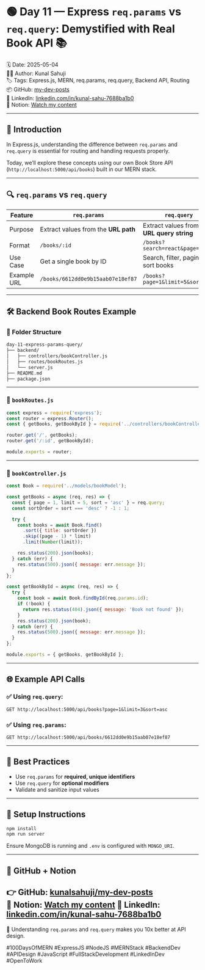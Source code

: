 
# 🟢 Day 11 — Express `req.params` vs `req.query`: Demystified with Real Book API 📚

🗓️ Date: 2025-05-04  
👨‍💻 Author: Kunal Sahuji  
🏷️ Tags: Express.js, MERN, req.params, req.query, Backend API, Routing  
📦 GitHub: [my-dev-posts](https://github.com/Kunalsahuji/my-dev-posts/tree/main/day-11-express-params-query/README.md)  
🔗 LinkedIn: [linkedin.com/in/kunal-sahu-7688ba1b0](https://www.linkedin.com/in/kunal-sahu-7688ba1b0)  
📌 Notion: [Watch my content](https://www.notion.so/1dff7c6ce1bb803787fbddd34e422ab4?v=1e0f7c6ce1bb8052b14c000cb57448ee&pvs=4)

---

## 📌 Introduction

In Express.js, understanding the difference between `req.params` and `req.query` is essential for routing and handling requests properly.

Today, we’ll explore these concepts using our own Book Store API (`http://localhost:5000/api/books`) built in our MERN stack.

---

## 🔍 `req.params` vs `req.query`

| Feature       | `req.params`                         | `req.query`                           |
|---------------|--------------------------------------|----------------------------------------|
| Purpose       | Extract values from the **URL path** | Extract values from the **URL query string** |
| Format        | `/books/:id`                         | `/books?search=react&page=1`           |
| Use Case      | Get a single book by ID              | Search, filter, paginate, sort books   |
| Example URL   | `/books/6612dd0e9b15aab07e18ef87`    | `/books?page=1&limit=5&sort=asc`       |

---

## 🛠️ Backend Book Routes Example

### 📁 Folder Structure

```bash
day-11-express-params-query/
├── backend/
│   ├── controllers/bookController.js
│   ├── routes/bookRoutes.js
│   └── server.js
├── README.md
├── package.json
```

---

### 📄 `bookRoutes.js`

```js
const express = require('express');
const router = express.Router();
const { getBooks, getBookById } = require('../controllers/bookController');

router.get('/', getBooks);
router.get('/:id', getBookById);

module.exports = router;
```

---

### 📄 `bookController.js`

```js
const Book = require('../models/bookModel');

const getBooks = async (req, res) => {
  const { page = 1, limit = 5, sort = 'asc' } = req.query;
  const sortOrder = sort === 'desc' ? -1 : 1;

  try {
    const books = await Book.find()
      .sort({ title: sortOrder })
      .skip((page - 1) * limit)
      .limit(Number(limit));

    res.status(200).json(books);
  } catch (err) {
    res.status(500).json({ message: err.message });
  }
};

const getBookById = async (req, res) => {
  try {
    const book = await Book.findById(req.params.id);
    if (!book) {
      return res.status(404).json({ message: 'Book not found' });
    }
    res.status(200).json(book);
  } catch (err) {
    res.status(500).json({ message: err.message });
  }
};

module.exports = { getBooks, getBookById };
```

---

## 🌐 Example API Calls

### ✅ Using `req.query`:
```
GET http://localhost:5000/api/books?page=1&limit=3&sort=asc
```

### ✅ Using `req.params`:
```
GET http://localhost:5000/api/books/6612dd0e9b15aab07e18ef87
```

---

## 🧠 Best Practices

- Use `req.params` for **required, unique identifiers**
- Use `req.query` for **optional modifiers**
- Validate and sanitize input values

---

## 🚀 Setup Instructions

```bash
npm install
npm run server
```

Ensure MongoDB is running and `.env` is configured with `MONGO_URI`.

---

## 🔗 GitHub + Notion

👉 GitHub: [kunalsahuji/my-dev-posts](https://github.com/Kunalsahuji/my-dev-posts/tree/main/day-11-express-params-query)  
📌 Notion: [Watch my content](https://www.notion.so/1dff7c6ce1bb803787fbddd34e422ab4?v=1e0f7c6ce1bb8052b14c000cb57448ee&pvs=4)
🔗 LinkedIn: [linkedin.com/in/kunal-sahu-7688ba1b0](https://www.linkedin.com/in/kunal-sahu-7688ba1b0)
---

🎯 Understanding `req.params` and `req.query` makes you 10x better at API design.

#100DaysOfMERN #ExpressJS #NodeJS #MERNStack #BackendDev #APIDesign #JavaScript #FullStackDevelopment #LinkedInDev #OpenToWork
